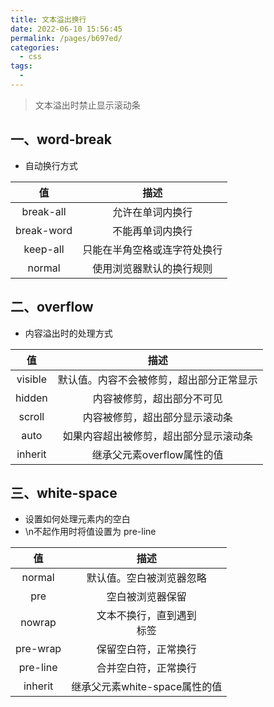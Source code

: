 ```yaml
---
title: 文本溢出换行
date: 2022-06-10 15:56:45
permalink: /pages/b697ed/
categories:
  - css
tags:
  - 
---
```

> 文本溢出时禁止显示滚动条
## 一、word-break
- 自动换行方式

|值|描述|
|:-:|:-:|
|break-all|允许在单词内换行|
|break-word|不能再单词内换行|
|keep-all|只能在半角空格或连字符处换行|
|normal|使用浏览器默认的换行规则|
## 二、overflow
- 内容溢出时的处理方式

|值|描述|
|:-:|:-:|
|visible|默认值。内容不会被修剪，超出部分正常显示|
|hidden|内容被修剪，超出部分不可见|
|scroll|内容被修剪，超出部分显示滚动条|
|auto|如果内容超出被修剪，超出部分显示滚动条|
|inherit|继承父元素overflow属性的值|
## 三、white-space
- 设置如何处理元素内的空白
- \n不起作用时将值设置为 pre-line

|值|描述|
|:-:|:-:|
|normal|默认值。空白被浏览器忽略|
|pre|空白被浏览器保留|
|nowrap|文本不换行，直到遇到<br>标签|
|pre-wrap|保留空白符，正常换行|
|pre-line|合并空白符，正常换行|
|inherit|继承父元素white-space属性的值|
